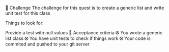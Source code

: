 💪 Challenge
The challenge for this quest is to create a generic list and write unit test for this class

Things to look for:

Provide a test with null values
🧐 Acceptance criteria
⭙ You wrote a generic list class
⭙ You have unit tests to check if things work
⭙ Your code is commited and pushed to your git server